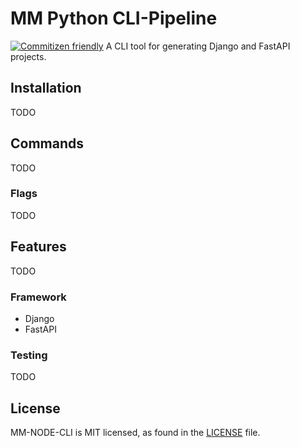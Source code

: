 # MM Python CLI-Pipeline
[![Commitizen friendly](https://img.shields.io/badge/commitizen-friendly-brightgreen.svg)](http://commitizen.github.io/cz-cli/)
A CLI tool for generating Django and FastAPI projects.

## Installation
TODO

## Commands
TODO

### Flags
TODO

## Features
TODO

### Framework
- Django
- FastAPI

### Testing
TODO

## License

MM-NODE-CLI is MIT licensed, as found in the
[LICENSE](https://github.com/MentorMate/python-project-cli/LICENSE) file.
